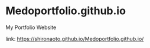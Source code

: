 # Medoportfolio.github.io
My Portfolio Website

link: https://shironaoto.github.io/Medoportfolio.github.io/
